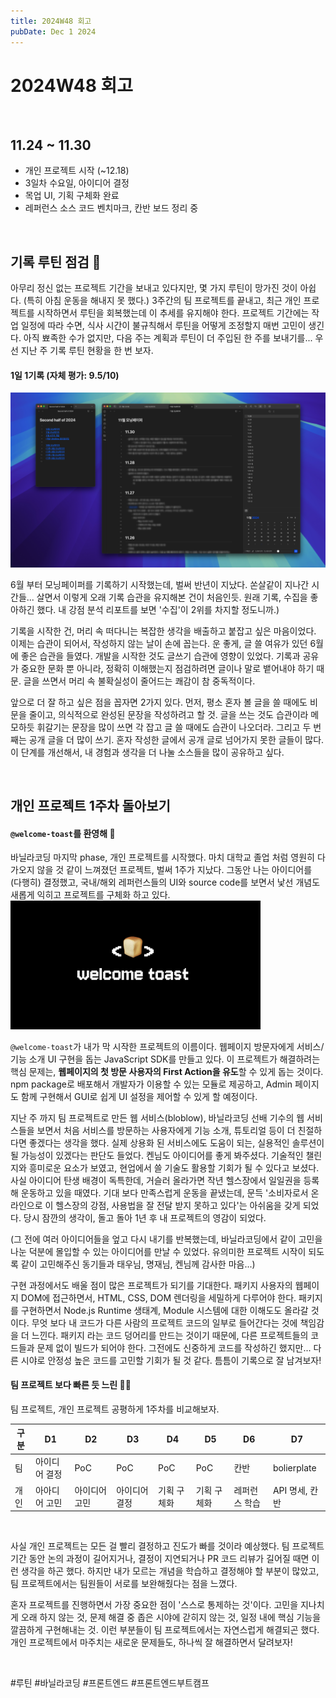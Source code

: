 ```yaml
---
title: 2024W48 회고
pubDate: Dec 1 2024
---
```


# 2024W48 회고

<br>

## 11.24 ~ 11.30
- 개인 프로젝트 시작 (~12.18)
- 3일차 수요일, 아이디어 결정
- 목업 UI, 기획 구체화 완료
- 레퍼런스 소스 코드 벤치마크, 칸반 보드 정리 중

<br>

## 기록 루틴 점검 🫨

아무리 정신 없는 프로젝트 기간을 보내고 있다지만, 몇 가지 루틴이 망가진 것이 아쉽다. (특히 아침 운동을 해내지 못 했다.) 3주간의 팀 프로젝트를 끝내고, 최근 개인 프로젝트를 시작하면서 루틴을 회복했는데 이 추세를 유지해야 한다. 프로젝트 기간에는 작업 일정에 따라 수면, 식사 시간이 불규칙해서 루틴을 어떻게 조정할지 매번 고민이 생긴다. 아직 뾰족한 수가 없지만, 다음 주는 계획과 루틴이 더 주입된 한 주를 보내기를... 우선 지난 주 기록 루틴 현황을 한 번 보자.

#### 1일 1기록 (자체 평가: 9.5/10)

<img src="/src/image/w48-review-morning-paper.png" width="700" alt="w48-review-morning-paper">

6월 부터 모닝페이퍼를 기록하기 시작했는데, 벌써 반년이 지났다. 쏜살같이 지나간 시간들... 살면서 이렇게 오래 기록 습관을 유지해본 건이 처음인듯. 원래 기록, 수집을 좋아하긴 했다. 내 강점 분석 리포트를 보면 '수집'이 2위를 차지할 정도니까.)

기록을 시작한 건, 머리 속 떠다니는 복잡한 생각을 배출하고 붙잡고 싶은 마음이었다. 이제는 습관이 되어서, 작성하지 않는 날이 손에 꼽는다. 운 좋게, 글 쓸 여유가 있던 6월에 좋은 습관을 들였다. 개발을 시작한 것도 글쓰기 습관에 영향이 있었다. 기록과 공유가 중요한 문화 뿐 아니라, 정확히 이해했는지 점검하려면 글이나 말로 뱉어내야 하기 때문. 글을 쓰면서 머리 속 불확실성이 줄어드는 쾌감이 참 중독적이다.

앞으로 더 잘 하고 싶은 점을 꼽자면 2가지 있다. 먼저, 평소 혼자 볼 글을 쓸 때에도 비문을 줄이고, 의식적으로 완성된 문장을 작성하려고 할 것. 글을 쓰는 것도 습관이라 메모하듯 휘갈기는 문장을 많이 쓰면 각 잡고 글 쓸 때에도 습관이 나오더라. 그리고 두 번째는 공개 글을 더 많이 쓰기. 혼자 작성한 글에서 공개 글로 넘어가지 못한 글들이 많다. 이 단계를 개선해서, 내 경험과 생각을 더 나눌 소스들을 많이 공유하고 싶다.

<br>

## 개인 프로젝트 1주차 돌아보기

#### `@welcome-toast`를 환영해 🍞
바닐라코딩 마지막 phase, 개인 프로젝트를 시작했다. 마치 대학교 졸업 처럼 영원히 다가오지 않을 것 같이 느껴졌던 프로젝트, 벌써 1주가 지났다. 그동안 나는 아이디어를 (다행히) 결정했고, 국내/해외 레퍼런스들의 UI와 source code를 보면서 낯선 개념도 새롭게 익히고 프로젝트를 구체화 하고 있다.
<img src="/src/image/w48-review-welcome-toast.png" width="400" alt="w48-review-welcome-toast">

`@welcome-toast`가 내가 막 시작한 프로젝트의 이름이다. 웹페이지 방문자에게 서비스/기능 소개 UI 구현을 돕는 JavaScript SDK를 만들고 있다. 이 프로젝트가 해결하려는 핵심 문제는, **웹페이지의 첫 방문 사용자의 First Action을 유도**할 수 있게 돕는 것이다. npm package로 배포해서 개발자가 이용할 수 있는 모듈로 제공하고, Admin 페이지도 함께 구현해서 GUI로 쉽게 UI 설정을 제어할 수 있게 할 예정이다.

지난 주 까지 팀 프로젝트로 만든 웹 서비스(bloblow), 바닐라코딩 선배 기수의 웹 서비스들을 보면서 처음 서비스를 방문하는 사용자에게 기능 소개, 튜토리얼 등이 더 친절하다면 좋겠다는 생각을 했다. 실제 상용화 된 서비스에도 도움이 되는, 실용적인 솔루션이 될 가능성이 있겠다는 판단도 들었다. 켄님도 아이디어를 좋게 봐주셨다. 기술적인 챌린지와 흥미로운 요소가 보였고, 현업에서 쓸 기술도 활용할 기회가 될 수 있다고 보셨다. 사실 아이디어 탄생 배경이 독특한데, 거슬러 올라가면 작년 헬스장에서 일일권을 등록해 운동하고 있을 때였다. 기대 보다 만족스럽게 운동을 끝냈는데, 문득 '소비자로서 온라인으로 이 헬스장의 강점, 사용법을 잘 전달 받지 못하고 있다'는 아쉬움을 갖게 되었다. 당시 잠깐의 생각이, 돌고 돌아 1년 후 내 프로젝트의 영감이 되었다.

(그 전에 여러 아이디어들을 엎고 다시 내기를 반복했는데, 바닐라코딩에서 같이 고민을 나눈 덕분에 몰입할 수 있는 아이디어를 만날 수 있었다. 유의미한 프로젝트 시작이 되도록 같이 고민해주신 동기들과 태우님, 명재님, 켄님께 감사한 마음...)

구현 과정에서도 배울 점이 많은 프로젝트가 되기를 기대한다. 패키지 사용자의 웹페이지 DOM에 접근하면서, HTML, CSS, DOM 렌더링을 세밀하게 다루어야 한다. 패키지를 구현하면서 Node.js Runtime 생태계, Module 시스템에 대한 이해도도 올라갈 것이다. 무엇 보다 내 코드가 다른 사람의 프로젝트 코드의 일부로 들어간다는 것에 책임감을 더 느낀다. 패키지 라는 코드 덩어리를 만드는 것이기 때문에, 다른 프로젝트들의 코드들과 문제 없이 빌드가 되어야 한다. 그전에도 신중하게 코드를 작성하긴 했지만... 다른 시야로 안정성 높은 코드를 고민할 기회가 될 것 같다. 틈틈이 기록으로 잘 남겨보자!

#### 팀 프로젝트 보다 빠른 듯 느린 🏃‍♂️

팀 프로젝트, 개인 프로젝트 공평하게 1주차를 비교해보자.

|구분|D1|D2|D3|D4|D5|D6|D7|
|------|---|---|---|---|---|---|---|
|팀|아이디어 결정|PoC|PoC|PoC|PoC|칸반|bolierplate|
|개인|아아디어 고민|아이디어 고민|아이디어 결정|기획 구체화|기획 구체화|레퍼런스 학습|API 명세, 칸반|

<br>

사실 개인 프로젝트는 모든 걸 빨리 결정하고 진도가 빠를 것이라 예상했다. 팀 프로젝트 기간 동안 논의 과정이 길어지거나, 결정이 지연되거나 PR 코드 리뷰가 길어질 때면 이런 생각을 하곤 했다. 하지만 내가 모르는 개념을 학습하고 결정해야 할 부분이 많았고, 팀 프로젝트에서는 팀원들이 서로를 보완해줬다는 점을 느꼈다.

혼자 프로젝트를 진행하면서 가장 중요한 점이 '스스로 통제하는 것'이다. 고민을 지나치게 오래 하지 않는 것, 문제 해결 중 좁은 시야에 갇히지 않는 것, 일정 내에 핵심 기능을 깔끔하게 구현해내는 것. 이런 부분들이 팀 프로젝트에서는 자연스럽게 해결되곤 했다. 개인 프로젝트에서 마주치는 새로운 문제들도, 하나씩 잘 해결하면서 달려보자!

<br>

#루틴 #바닐라코딩 #프론트엔드 #프론트엔드부트캠프
